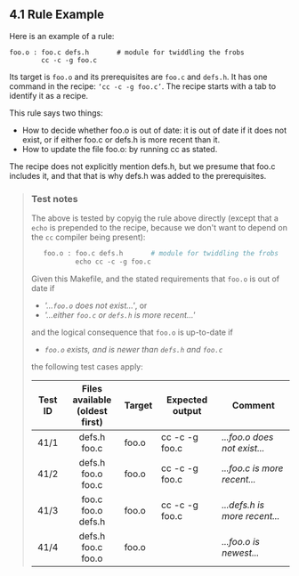 ## 4.1 Rule Example
Here is an example of a rule:

    foo.o : foo.c defs.h       # module for twiddling the frobs
            cc -c -g foo.c

Its target is `foo.o` and its prerequisites are `foo.c` and `defs.h`. It has one command in the recipe: `‘cc -c -g foo.c’`. The recipe starts with a tab to identify it as a recipe.

This rule says two things:

- How to decide whether foo.o is out of date: it is out of date if it does not exist, or if either foo.c or defs.h is more recent than it.
- How to update the file foo.o: by running cc as stated.

The recipe does not explicitly mention defs.h, but we presume that foo.c includes it, and that that is why defs.h was added to the prerequisites.

> ### **Test notes**
> The above is tested by copyig the rule above directly (except that a `echo` is prepended to the recipe, because we don't want to depend on the `cc` compiler being present):
>
> ```makefile
>    foo.o : foo.c defs.h       # module for twiddling the frobs
>            echo cc -c -g foo.c
> ```
>
> Given this Makefile, and the stated requirements that `foo.o` is out of date if 
> - *'...`foo.o` does not exist...'*, or
> - *'...either `foo.c` or `defs.h` is more recent...'*
> 
> and the logical consequence that `foo.o` is up-to-date if
>
> - *`foo.o` exists, and is newer than `defs.h` and `foo.c`*
>
> the following test cases apply:
>
> | Test ID | Files available<br>(oldest first) | Target | Expected output | Comment |
> | :-----: | :-------------------------------: |--------|-----------------|---------|
> | 41/1    | defs.h<br>foo.c                   | foo.o  | cc -c -g foo.c  | *...foo.o does not exist...* 
> | 41/2    | defs.h<br>foo.o<br>foo.c          | foo.o  | cc -c -g foo.c  | *...foo.c is more recent...*
> | 41/3    | foo.c<br>foo.o<br>defs.h          | foo.o  | cc -c -g foo.c  | *...defs.h is more recent...*
> | 41/4    | defs.h<br>foo.c<br>foo.o          | foo.o  |                 | *...foo.o is newest...*
